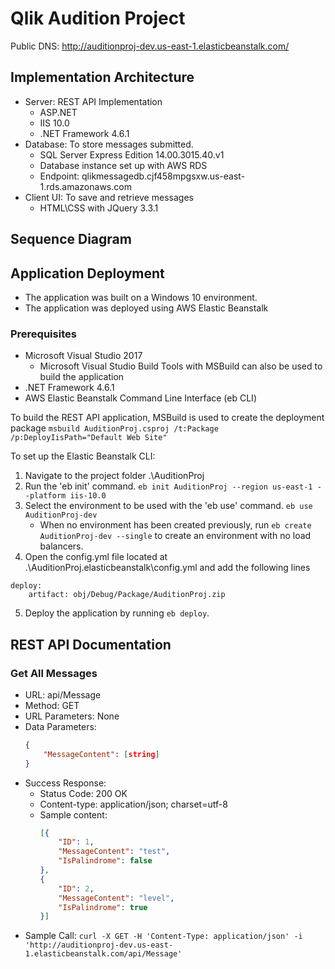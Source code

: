 # Qlik Audition Project

Public DNS: http://auditionproj-dev.us-east-1.elasticbeanstalk.com/

## Implementation Architecture

* Server: REST API Implementation
    - ASP.NET 
    - IIS 10.0
    - .NET Framework 4.6.1
* Database: To store messages submitted.
    - SQL Server Express Edition 14.00.3015.40.v1
    - Database instance set up with AWS RDS
    - Endpoint: qlikmessagedb.cjf458mpgsxw.us-east-1.rds.amazonaws.com
* Client UI: To save and retrieve messages
    - HTML\CSS with JQuery 3.3.1

## Sequence Diagram

## Application Deployment

* The application was built on a Windows 10 environment.
* The application was deployed using AWS Elastic Beanstalk

### Prerequisites
* Microsoft Visual Studio 2017
    - Microsoft Visual Studio Build Tools with MSBuild can also be used to build the application
* .NET Framework 4.6.1
* AWS Elastic Beanstalk Command Line Interface (eb CLI)

To build the REST API application, MSBuild is used to create the deployment package
```msbuild AuditionProj.csproj /t:Package /p:DeployIisPath="Default Web Site"```

To set up the Elastic Beanstalk CLI:
1. Navigate to the project folder .\AuditionProj
2. Run the 'eb init' command.
```eb init AuditionProj --region us-east-1 --platform iis-10.0```
3. Select the environment to be used with the 'eb use' command.
```eb use AuditionProj-dev```
    - When no environment has been created previously, run `eb create AuditionProj-dev --single` to create an environment with no load balancers.
4. Open the config.yml file located at .\AuditionProj\.elasticbeanstalk\config.yml and add the following lines
```
deploy:
    artifact: obj/Debug/Package/AuditionProj.zip
```
5. Deploy the application by running `eb deploy`.

## REST API Documentation

### Get All Messages
* URL: api/Message
* Method: GET
* URL Parameters: None
* Data Parameters:
    ```json
    {
        "MessageContent": [string]
    }
    ```
* Success Response:
    - Status Code: 200 OK
    - Content-type: application/json; charset=utf-8
    - Sample content:
        ```json
        [{
            "ID": 1,
            "MessageContent": "test",
            "IsPalindrome": false
        },
        {
            "ID": 2,
            "MessageContent": "level",
            "IsPalindrome": true
        }]
        ```
* Sample Call: 
    ```curl -X GET -H 'Content-Type: application/json' -i 'http://auditionproj-dev.us-east-1.elasticbeanstalk.com/api/Message'```